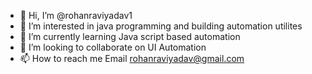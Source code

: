 - 👋 Hi, I’m @rohanraviyadav1
- 👀 I’m interested in java programming and building automation utilites
- 🌱 I’m currently learning Java script based automation
- 💞️ I’m looking to collaborate on UI Automation
- 📫 How to reach me Email rohanraviyadav@gmail.com

<!---
rohanraviyadav1/rohanraviyadav1 is a ✨ special ✨ repository because its `README.md` (this file) appears on your GitHub profile.
You can click the Preview link to take a look at your changes.
--->
